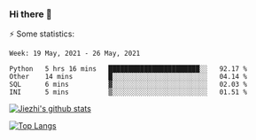 ### Hi there 👋

⚡ Some statistics:

<!--START_SECTION:waka-->
```text
Week: 19 May, 2021 - 26 May, 2021

Python   5 hrs 16 mins   ███████████████████████░░   92.17 % 
Other    14 mins         █░░░░░░░░░░░░░░░░░░░░░░░░   04.14 % 
SQL      6 mins          ▓░░░░░░░░░░░░░░░░░░░░░░░░   02.03 % 
INI      5 mins          ▒░░░░░░░░░░░░░░░░░░░░░░░░   01.51 % 
```
<!--END_SECTION:waka-->

[![Jiezhi's github stats](https://github-readme-stats.vercel.app/api?username=Jiezhi&show_icons=true)](https://github.com/Jiezhi/github-readme-stats)

[![Top Langs](https://github-readme-stats.vercel.app/api/top-langs/?username=Jiezhi&hide=javascript,html)](https://github.com/Jiezhi/github-readme-stats)
<!--
**Jiezhi/Jiezhi** is a ✨ _special_ ✨ repository because its `README.md` (this file) appears on your GitHub profile.

Here are some ideas to get you started:

- 🔭 I’m currently working on ...
- 🌱 I’m currently learning ...
- 👯 I’m looking to collaborate on ...
- 🤔 I’m looking for help with ...
- 💬 Ask me about ...
- 📫 How to reach me: ...
- 😄 Pronouns: ...
- ⚡ Fun fact: ...
-->

